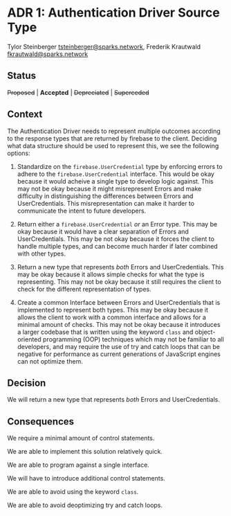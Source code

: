 # ADR 1: Authentication Driver Source Type

Tylor Steinberger <tsteinberger@sparks.network>,
Frederik Krautwald <fkrautwald@sparks.network>

## Status

~~Proposed~~ | **Accepted** | ~~Depreciated~~ | ~~Superceded~~

## Context

The Authentication Driver needs to represent multiple outcomes according to the
response types that are returned by firebase to the client. Deciding what data
structure should be used to represent this, we see the following options:

1. Standardize on the `firebase.UserCredential` type by enforcing errors to
adhere to the `firebase.UserCredential` interface. This would be okay because
it would acheive a single type to develop logic against. This may not be okay
because it might misrepresent Errors and make difficulty in distinguishing
the differences between Errors and UserCredentials. This misrepresentation can
make it harder to communicate the intent to future developers.

2. Return either a `firebase.UserCredential` *or* an Error type. This may be okay
because it would have a clear separation of Errors and UserCredentials. This may
be not okay because it forces the client to handle multiple types, and can become
much harder if later combined with other types.

3. Return a new type that represents *both* Errors and UserCredentials. This may
be okay because it allows simple checks for what the type is representing. This
may not be okay because it still requires the client to check for the different
representation of types.

4. Create a common Interface between Errors and UserCredentials that is implemented
to represent both types. This may be okay because it allows the client to work
with a common interface and allows for a minimal amount of checks. This may not
be okay because it introduces a larger codebase that is written using the keyword
`class` and object-oriented programming (OOP) techniques which may not be familiar to
all developers, and may require the use of try and catch loops that can be
negative for performance as current generations of JavaScript engines can not
optimize them.

## Decision

We will return a new type that represents *both* Errors and UserCredentials.

## Consequences

We require a minimal amount of control statements.

We are able to implement this solution relatively quick.

We are able to program against a single interface.

We will have to introduce additional control statements.

We are able to avoid using the keyword `class`.

We are able to avoid deoptimizing try and catch loops.
